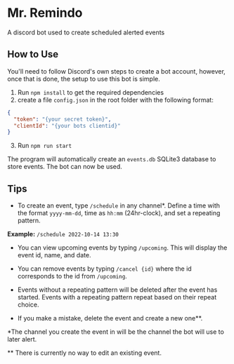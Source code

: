 # Mr. Remindo
A discord bot used to create scheduled alerted events

## How to Use
You'll need to follow Discord's own steps to create a bot account, however, once that is done, the setup to use this bot is simple.

1. Run `npm install` to get the required dependencies
2. create a file `config.json` in the root folder with the following format:
  ``` JSON
  {
    "token": "{your secret token}",
    "clientId": "{your bots clientid}"
  }
  ```
  3. Run `npm run start`
  
  The program will automatically create an `events.db` SQLite3 database to store events. The bot can now be used.
  
## Tips

- To create an event, type `/schedule` in any channel*. Define a time with the format `yyyy-mm-dd`, time as `hh:mm` (24hr-clock), and set a repeating pattern.

**Example:** `/schedule 2022-10-14 13:30`

- You can view upcoming events by typing `/upcoming`. This will display the event id, name, and date. 

- You can remove events by typing `/cancel {id}` where the id corresponds to the id from `/upcoming`.

- Events without a repeating pattern will be deleted after the event has started. Events with a repeating pattern repeat based on their repeat choice.

- If you make a mistake, delete the event and create a new one**.

*The channel you create the event in will be the channel the bot will use to later alert.

** There is currently no way to edit an existing event.
